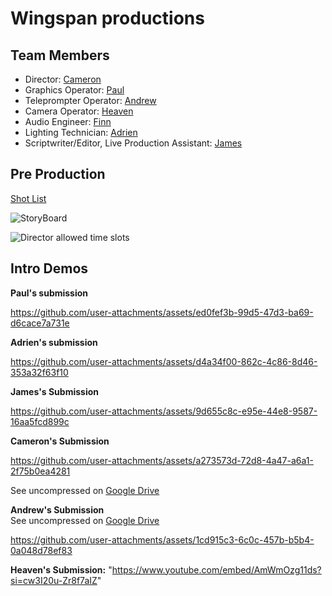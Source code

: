 # Wingspan productions

## Team Members
* Director: [Cameron](https://github.com/crgodfrey/web)
* Graphics Operator: [Paul](https://github.com/Masterpaul562/PaulTokhtuev-Portfolio)
* Teleprompter Operator: [Andrew](https://github.com/Drewloope/vidproportfolio2025)
* Camera Operator: [Heaven](https://github.com/HeavenMHamilton/vidproportfolio2025)
* Audio Engineer: [Finn](https://github.com/cats155/VIDPRO2035)
* Lighting Technician: [Adrien](https://github.com/LocalTechie/vidprod)
* Scriptwriter/Editor, Live Production Assistant: [James](https://github.com/jameolse/VideoPortfolio2025)



## Pre Production
[Shot List](https://docs.google.com/document/d/1pegpIKzMXc1J_JglkLuPfev92ByFCCENvOx8K6Ihdl4/edit?tab=t.0)

![StoryBoard](https://github.com/user-attachments/assets/7a670151-cbeb-41f2-a0b7-78479c29b38c)

![Director allowed time slots](https://github.com/crgodfrey/video-production-aceteam/blob/main/assets/Production%20Table.png?raw=true)

## Intro Demos

**Paul's submission**

https://github.com/user-attachments/assets/ed0fef3b-99d5-47d3-ba69-d6cace7a731e


**Adrien's submission**

https://github.com/user-attachments/assets/d4a34f00-862c-4c86-8d46-353a32f63f10


**James's Submission**


https://github.com/user-attachments/assets/9d655c8c-e95e-44e8-9587-16aa5fcd899c

**Cameron's Submission**


https://github.com/user-attachments/assets/a273573d-72d8-4a47-a6a1-2f75b0ea4281


See uncompressed on [Google Drive](https://drive.usercontent.google.com/download?id=1lUhJfnK7NndQairgvQq9Q8ITgdj7oHJm&export=download&authuser=0)





**Andrew's Submission**<br>
See uncompressed on [Google Drive](https://drive.google.com/file/d/1j8OAvwB3ShxI1TGUTQwiBObZPGMsbg5M/view?usp=sharing)


https://github.com/user-attachments/assets/1cd915c3-6c0c-457b-b5b4-0a048d78ef83



**Heaven's Submission:**
 "https://www.youtube.com/embed/AmWmOzg11ds?si=cw3I20u-Zr8f7aIZ"




